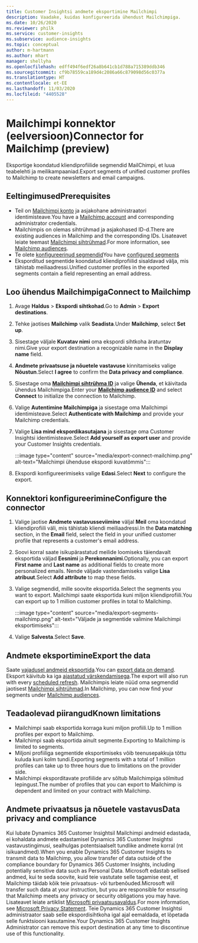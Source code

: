 ```yaml
---
title: Customer Insightsi andmete eksportimine Mailchimpi
description: Vaadake, kuidas konfigureerida ühendust Mailchimpiga.
ms.date: 10/26/2020
ms.reviewer: philk
ms.service: customer-insights
ms.subservice: audience-insights
ms.topic: conceptual
author: m-hartmann
ms.author: mhart
manager: shellyha
ms.openlocfilehash: edff494f6edf26a8b641cb1d788a715389ddb346
ms.sourcegitcommit: cf9b78559ca189d4c2086a66c879098d56c0377a
ms.translationtype: HT
ms.contentlocale: et-EE
ms.lasthandoff: 11/03/2020
ms.locfileid: "4405528"
---
```

# <a name="connector-for-mailchimp-preview"></a><span data-ttu-id="e9544-103">Mailchimpi konnektor (eelversioon)</span><span class="sxs-lookup"><span data-stu-id="e9544-103">Connector for Mailchimp (preview)</span></span>

<span data-ttu-id="e9544-104">Eksportige koondatud kliendiprofiilide segmendid MailChimpi, et luua teabelehti ja meilikampaaniad.</span><span class="sxs-lookup"><span data-stu-id="e9544-104">Export segments of unified customer profiles to Mailchimp to create newsletters and email campaigns.</span></span>

## <a name="prerequisites"></a><span data-ttu-id="e9544-105">Eeltingimused</span><span class="sxs-lookup"><span data-stu-id="e9544-105">Prerequisites</span></span>

-   <span data-ttu-id="e9544-106">Teil on [Mailchimpi konto](https://mailchimp.com/) ja asjakohane administraatori identimisteave.</span><span class="sxs-lookup"><span data-stu-id="e9544-106">You have a [Mailchimp account](https://mailchimp.com/) and corresponding administrator credentials.</span></span>
-   <span data-ttu-id="e9544-107">Mailchimpis on olemas sihtrühmad ja asjakohased ID-d.</span><span class="sxs-lookup"><span data-stu-id="e9544-107">There are existing audiences in Mailchimp and the corresponding IDs.</span></span> <span data-ttu-id="e9544-108">Lisateavet leiate teemast [Mailchimpi sihtrühmad](https://mailchimp.com/help/create-audience/).</span><span class="sxs-lookup"><span data-stu-id="e9544-108">For more information, see [Mailchimp audiences](https://mailchimp.com/help/create-audience/).</span></span>
-   <span data-ttu-id="e9544-109">Te olete [konfigureerinud segmendid](segments.md)</span><span class="sxs-lookup"><span data-stu-id="e9544-109">You have [configured segments](segments.md)</span></span>
-   <span data-ttu-id="e9544-110">Eksporditud segmentide koondatud kliendiprofiilid sisaldavad välja, mis tähistab meiliaadressi.</span><span class="sxs-lookup"><span data-stu-id="e9544-110">Unified customer profiles in the exported segments contain a field representing an email address.</span></span>

## <a name="connect-to-mailchimp"></a><span data-ttu-id="e9544-111">Loo ühendus Mailchimpiga</span><span class="sxs-lookup"><span data-stu-id="e9544-111">Connect to Mailchimp</span></span>

1. <span data-ttu-id="e9544-112">Avage **Haldus** > **Ekspordi sihtkohad**.</span><span class="sxs-lookup"><span data-stu-id="e9544-112">Go to **Admin** > **Export destinations**.</span></span>

1. <span data-ttu-id="e9544-113">Tehke jaotises **Mailchimp** valik **Seadista**.</span><span class="sxs-lookup"><span data-stu-id="e9544-113">Under **Mailchimp**, select **Set up**.</span></span>

1. <span data-ttu-id="e9544-114">Sisestage väljale **Kuvatav nimi** oma ekspordi sihtkoha äratuntav nimi.</span><span class="sxs-lookup"><span data-stu-id="e9544-114">Give your export destination a recognizable name in the **Display name** field.</span></span>

1. <span data-ttu-id="e9544-115">**Andmete privaatsuse ja nõuetele vastavuse** kinnitamiseks valige **Nõustun**.</span><span class="sxs-lookup"><span data-stu-id="e9544-115">Select **I agree** to confirm the **Data privacy and compliance**.</span></span>

1. <span data-ttu-id="e9544-116">Sisestage oma **[Mailchimpi sihtrühma ID](https://mailchimp.com/help/find-audience-id/)** ja valige **Ühenda**, et käivitada ühendus Mailchimpiga.</span><span class="sxs-lookup"><span data-stu-id="e9544-116">Enter your **[Mailchimp audience ID](https://mailchimp.com/help/find-audience-id/)** and select **Connect** to initialize the connection to Mailchimp.</span></span>

1. <span data-ttu-id="e9544-117">Valige **Autentimine Mailchimpiga** ja sisestage oma Mailchimpi identimisteave.</span><span class="sxs-lookup"><span data-stu-id="e9544-117">Select **Authenticate with Mailchimp** and provide your Mailchimp credentials.</span></span>

1. <span data-ttu-id="e9544-118">Valige **Lisa mind ekspordikasutajana** ja sisestage oma Customer Insightsi identimisteave.</span><span class="sxs-lookup"><span data-stu-id="e9544-118">Select **Add yourself as export user** and provide your Customer Insights credentials.</span></span>

   :::image type="content" source="media/export-connect-mailchimp.png" alt-text="Mailchimpi ühenduse ekspordi kuvatõmmis":::

1. <span data-ttu-id="e9544-120">Ekspordi konfigureerimiseks valige **Edasi**.</span><span class="sxs-lookup"><span data-stu-id="e9544-120">Select **Next** to configure the export.</span></span>

## <a name="configure-the-connector"></a><span data-ttu-id="e9544-121">Konnektori konfigureerimine</span><span class="sxs-lookup"><span data-stu-id="e9544-121">Configure the connector</span></span>

1. <span data-ttu-id="e9544-122">Valige jaotise **Andmete vastavusseviimine** väljal **Meil** oma koondatud kliendiprofiili väli, mis tähistab kliendi meiliaadressi.</span><span class="sxs-lookup"><span data-stu-id="e9544-122">In the **Data matching** section, in the **Email** field, select the field in your unified customer profile that represents a customer's email address.</span></span> 

1. <span data-ttu-id="e9544-123">Soovi korral saate isikupärastatud meilide loomiseks täiendavalt eksportida väljad **Eesnimi** ja **Perekonnanimi**.</span><span class="sxs-lookup"><span data-stu-id="e9544-123">Optionally, you can export **First name** and **Last name** as additional fields to create more personalized emails.</span></span> <span data-ttu-id="e9544-124">Nende väljade vastendamiseks valige **Lisa atribuut**.</span><span class="sxs-lookup"><span data-stu-id="e9544-124">Select **Add attribute** to map these fields.</span></span>

1. <span data-ttu-id="e9544-125">Valige segmendid, mille soovite eksportida.</span><span class="sxs-lookup"><span data-stu-id="e9544-125">Select the segments you want to export.</span></span> <span data-ttu-id="e9544-126">Mailchimpi saate eksportida kuni miljon kliendiprofiili.</span><span class="sxs-lookup"><span data-stu-id="e9544-126">You can export up to 1 million customer profiles in total to Mailchimp.</span></span>

   :::image type="content" source="media/export-segments-mailchimp.png" alt-text="Väljade ja segmentide valimine Mailchimpi eksportimiseks":::

1. <span data-ttu-id="e9544-128">Valige **Salvesta**.</span><span class="sxs-lookup"><span data-stu-id="e9544-128">Select **Save**.</span></span>

## <a name="export-the-data"></a><span data-ttu-id="e9544-129">Andmete eksportimine</span><span class="sxs-lookup"><span data-stu-id="e9544-129">Export the data</span></span>

<span data-ttu-id="e9544-130">Saate [vajadusel andmeid eksportida](export-destinations.md).</span><span class="sxs-lookup"><span data-stu-id="e9544-130">You can [export data on demand](export-destinations.md).</span></span> <span data-ttu-id="e9544-131">Eksport käivitub ka iga [ajastatud värskendamisega](system.md#schedule-tab).</span><span class="sxs-lookup"><span data-stu-id="e9544-131">The export will also run with every [scheduled refresh](system.md#schedule-tab).</span></span> <span data-ttu-id="e9544-132">Mailchimpis leiate nüüd oma segmendid jaotisest [Mailchimpi sihtrühmad](https://mailchimp.com/help/create-audience/).</span><span class="sxs-lookup"><span data-stu-id="e9544-132">In Mailchimp, you can now find your segments under [Mailchimp audiences](https://mailchimp.com/help/create-audience/).</span></span>

## <a name="known-limitations"></a><span data-ttu-id="e9544-133">Teadaolevad piirangud</span><span class="sxs-lookup"><span data-stu-id="e9544-133">Known limitations</span></span>

- <span data-ttu-id="e9544-134">Mailchimpi saab eksportida korraga kuni miljon profiili.</span><span class="sxs-lookup"><span data-stu-id="e9544-134">Up to 1 million profiles per export to Mailchimp.</span></span>
- <span data-ttu-id="e9544-135">Mailchimpi saab eksportida ainult segmente.</span><span class="sxs-lookup"><span data-stu-id="e9544-135">Exporting to Mailchimp is limited to segments.</span></span>
- <span data-ttu-id="e9544-136">Miljoni profiiliga segmentide eksportimiseks võib teenusepakkuja tõttu kuluda kuni kolm tundi.</span><span class="sxs-lookup"><span data-stu-id="e9544-136">Exporting segments with a total of 1 million profiles can take up to three hours due to limitations on the provider side.</span></span> 
- <span data-ttu-id="e9544-137">Mailchimpi eksporditavate profiilide arv sõltub Mailchimpiga sõlmitud lepingust.</span><span class="sxs-lookup"><span data-stu-id="e9544-137">The number of profiles that you can export to Mailchimp is dependent and limited on your contract with Mailchimp.</span></span>

## <a name="data-privacy-and-compliance"></a><span data-ttu-id="e9544-138">Andmete privaatsus ja nõuetele vastavus</span><span class="sxs-lookup"><span data-stu-id="e9544-138">Data privacy and compliance</span></span>

<span data-ttu-id="e9544-139">Kui lubate Dynamics 365 Customer Insightsil Mailchimpi andmeid edastada, ei kohaldata andmete edastamisel Dynamics 365 Customer Insightsi vastavustingimusi, sealhulgas potentsiaalselt tundlike andmete korral (nt isikuandmed).</span><span class="sxs-lookup"><span data-stu-id="e9544-139">When you enable Dynamics 365 Customer Insights to transmit data to Mailchimp, you allow transfer of data outside of the compliance boundary for Dynamics 365 Customer Insights, including potentially sensitive data such as Personal Data.</span></span> <span data-ttu-id="e9544-140">Microsoft edastab sellised andmed, kui te seda soovite, kuid teie vastutate selle tagamise eest, et Mailchimp täidab kõik teie privaatsus- või turbenõuded.</span><span class="sxs-lookup"><span data-stu-id="e9544-140">Microsoft will transfer such data at your instruction, but you are responsible for ensuring that Mailchimp meets any privacy or security obligations you may have.</span></span> <span data-ttu-id="e9544-141">Lisateavet leiate artiklist [Microsofti privaatsusavaldus](https://go.microsoft.com/fwlink/?linkid=396732).</span><span class="sxs-lookup"><span data-stu-id="e9544-141">For more information, see [Microsoft Privacy Statement](https://go.microsoft.com/fwlink/?linkid=396732).</span></span>
<span data-ttu-id="e9544-142">Teie Dynamics 365 Customer Insightsi administraator saab selle ekspordisihtkoha igal ajal eemaldada, et lõpetada selle funktsiooni kasutamine.</span><span class="sxs-lookup"><span data-stu-id="e9544-142">Your Dynamics 365 Customer Insights Administrator can remove this export destination at any time to discontinue use of this functionality.</span></span>
